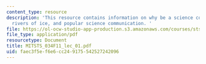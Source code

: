 ```yaml
---
content_type: resource
description: 'This resource contains information on why be a science communicator,
  rivers of ice, and popular science communication. '
file: https://ol-ocw-studio-app-production.s3.amazonaws.com/courses/sts-034-science-communication-a-practical-guide-fall-2011/faec3f5ef6e6cc249175542527242096_MITSTS_034F11_lec_01.pdf
file_type: application/pdf
resourcetype: Document
title: MITSTS_034F11_lec_01.pdf
uid: faec3f5e-f6e6-cc24-9175-542527242096
---
```

